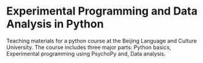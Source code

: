 # Experimental Programming and Data Analysis in Python
Teaching materials for a python course at the Beijing Language and Culture University. The course includes three major parts: Python basics, Experimental programming using PsychoPy and, Data analysis.
